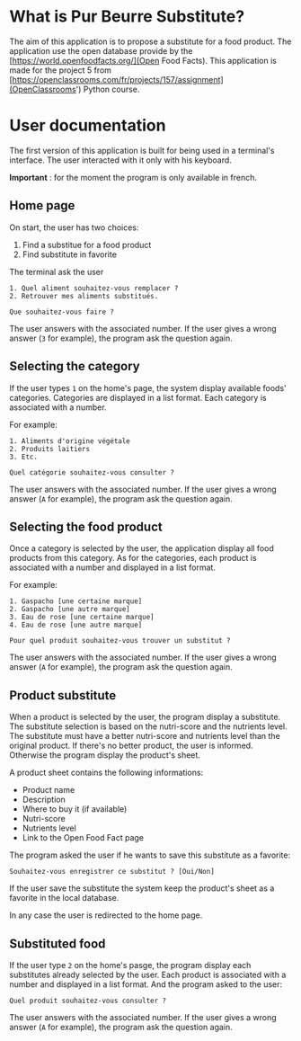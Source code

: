 # What is Pur Beurre Substitute?

The aim of this application is to propose a substitute for a food product.
The application use the open database provide by the [https://world.openfoodfacts.org/](Open Food Facts).
This application is made for the project 5 from [https://openclassrooms.com/fr/projects/157/assignment](OpenClassrooms') Python course.

# User documentation

The first version of this application is built for being used in a terminal's interface.
The user interacted with it only with his keyboard.

**Important** : for the moment the program is only available in french.

## Home page

On start, the user has two choices:

1. Find a substitue for a food product
2. Find substitute in favorite

The terminal ask the user

```
1. Quel aliment souhaitez-vous remplacer ?
2. Retrouver mes aliments substitués.

Que souhaitez-vous faire ?
```

The user answers with the associated number.
If the user gives a wrong answer (```3``` for example), the program ask the question again.

## Selecting the category

If the user types ```1``` on the home's page, the system display available foods' categories.
Categories are displayed in a list format. Each category is associated with a number.

For example:

```
1. Aliments d'origine végétale
2. Produits laitiers
3. Etc.

Quel catégorie souhaitez-vous consulter ?
```

The user answers with the associated number.
If the user gives a wrong answer (```A``` for example), the program ask the question again.

## Selecting the food product

Once a category is selected by the user, the application display all food products from this category.
As for the categories, each product is associated with a number and displayed in a list format.

For example:

```
1. Gaspacho [une certaine marque]
2. Gaspacho [une autre marque]
3. Eau de rose [une certaine marque]
4. Eau de rose [une autre marque]

Pour quel produit souhaitez-vous trouver un substitut ?
```

The user answers with the associated number.
If the user gives a wrong answer (```A``` for example), the program ask the question again.

## Product substitute

When a product is selected by the user, the program display a substitute.
The substitute selection is based on the nutri-score and the nutrients level. The substitute must have a better nutri-score and nutrients level than the original product.
If there's no better product, the user is informed. Otherwise the program display the product's sheet.

A product sheet contains the following informations:
- Product name
- Description
- Where to buy it (if available)
- Nutri-score
- Nutrients level
- Link to the Open Food Fact page

The program asked the user if he wants to save this substitute as a favorite:

```
Souhaitez-vous enregistrer ce substitut ? [Oui/Non]
```

If the user save the substitute the system keep the product's sheet as a favorite in the local database.

In any case the user is redirected to the home page.

## Substituted food

If the user type ```2``` on the home's pasge, the program display each substitutes already selected by the user.
Each product is associated with a number and displayed in a list format.
And the program asked to the user:

```
Quel produit souhaitez-vous consulter ?
```

The user answers with the associated number.
If the user gives a wrong answer (```A``` for example), the program ask the question again.

